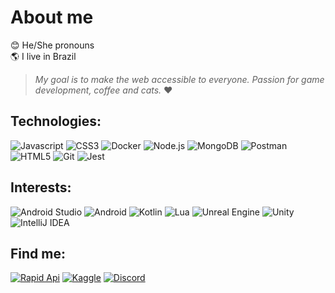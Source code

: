 # About me
😊 He/She pronouns <br>
🌎 I live in Brazil

>_My goal is to make the web accessible to everyone. Passion for game development, coffee and cats._ ❤

## Technologies:
<p>
  <img src="https://img.shields.io/badge/Javascript-%23323330.svg?style=plastic&logo=javascript&logoColor=%23F7DF1E" alt="Javascript">
  <img src="https://img.shields.io/badge/CSS3-%231572B6.svg?style=plastic&logo=css3&logoColor=white" alt="CSS3">
  <img src="https://img.shields.io/badge/Docker-%230db7ed.svg?style=plastic&logo=docker&logoColor=white" alt="Docker">
  <img src="https://img.shields.io/badge/Node.js-6DA55F?style=plastic&logo=node.js&logoColor=white" alt="Node.js">
  <img src="https://img.shields.io/badge/MongoDB-%234ea94b.svg?style=plastic&logo=mongodb&logoColor=white" alt="MongoDB">
  <img src="https://img.shields.io/badge/Postman-FF6C37?style=plastic&logo=postman&logoColor=white" alt="Postman">
  <img src="https://img.shields.io/badge/HTML5-%23E34F26.svg?style=plastic&logo=html5&logoColor=white" alt="HTML5">
  <img src="https://img.shields.io/badge/Git-%23F05033.svg?style=plastic&logo=git&logoColor=white" alt="Git">
  <img src="https://img.shields.io/badge/-Jest-%23C21325?style=plastic&logo=jest&logoColor=white" alt="Jest">
</p>

## Interests:
<p>
  <img src="https://img.shields.io/badge/Android%20Studio-3DDC84.svg?style=plastic&logo=android-studio&logoColor=white" alt="Android Studio">
  <img src="https://img.shields.io/badge/Android-3DDC84?style=plastic&logo=android&logoColor=white" alt="Android">
  <img src="https://img.shields.io/badge/Kotlin-%237F52FF.svg?style=plastic&logo=kotlin&logoColor=white" alt="Kotlin">
  <img src="https://img.shields.io/badge/Lua-%232C2D72.svg?style=plastic&logo=lua&logoColor=white" alt="Lua">
  <img src="https://img.shields.io/badge/Unreal%20Engine-0E1128.svg?style=plastice&logo=unrealengine&logoColor=white" alt="Unreal Engine">
  <img src="https://img.shields.io/badge/Unity-%23000000.svg?style=plastic&logo=unity&logoColor=white" alt="Unity"> 
  <img src="https://img.shields.io/badge/IntelliJ%20IDEA-000000.svg?style=plastic&logo=intellij-idea&logoColor=white" alt="IntelliJ IDEA">
</p>

## Find me:
<p>
  <a href="https://rapidapi.com/user/ashtrindade"><img src="https://img.shields.io/badge/Rapid%20API-035a7d?style=plastic&logo=fastapi&logoColor=white" alt="Rapid Api"></a>
  <a href="https://www.kaggle.com/ashtrindade/datasets"><img src="https://img.shields.io/badge/Kaggle-035a7d?style=plastic&logo=kaggle&logoColor=white" alt="Kaggle"></a>
  <a href="https://discord.gg/JSjPhFzxmx"><img src="https://img.shields.io/badge/Discord-%235865F2.svg?style=plastic&logo=discord&logoColor=white" alt="Discord"></a> 
</p>

